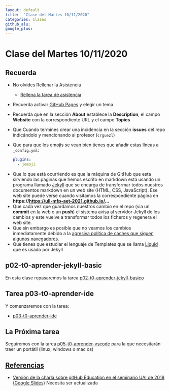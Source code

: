 ```yaml
---
layout: default
title:  "Clase del Martes 10/11/2020"
categories: Clases
github_alu: 
google_plus: 
---
```


# Clase del Martes 10/11/2020

## Recuerda

* No olvides Rellenar la Asistencia
  * [Rellena la tarea de asistencia](https://campusdoctoradoyposgrado.ull.es/mod/attendance/view.php?id=283483)
  

* Recuerda activar [GitHub Pages](https://guides.github.com/features/pages/) y elegir un tema 
*  Recuerda que en la sección **About** establece la **Description**, el campo **Website** con la correspondiente URL y el campo **Topics**
* Que Cuando termines crear una incidencia en la sección **issues** del repo indicándolo y mencionando al profesor (`crguezl`)
* Que para que los emojis se vean bien tienes que añadir estas líneas a  `_config.yml`:
  
  ```yml
  plugins:
    - jemoji
  ```
- Que lo que está ocurriendo es que la máquina de GitHub que esta sirviendo las páginas que hemos escrito en markdown está usando un programa llamado [Jekyll](https://jekyllrb.com/) que se encarga de transformar todos nuestros documentos markdown en un web site (HTML, CSS, JavaScript). Ese web site puede verse cuando visitamos la correspondiente página en **https://https://ull-mfp-aet-2021.github.io/...** 
- Que cada vez que guardamos nuestros cambio en el repo (via un **commit** en la web o un **push**) el sistema avisa al servidor Jekyll de los cambios y este vuelve a transformar todos los ficheros y regenera el web site. 
- Que sin embargo es posible que no veamos los cambios inmediatamente debido a la [agresiva política de caches que siguen algunos navegadores](https://support.google.com/chrome/thread/34986001?hl=ens).
- Que tienes que estudiar el lenguaje de Templates que se llama [Liquid](https://shopify.github.io/liquid/) que es usado por Jekyll

## p02-t0-aprender-jekyll-basic

En esta clase repasaremos la tarea [p02-t0-aprender-jekyll-basico]({{site.baseurl}}/tema0-introduccion/practicas/p02-t0-aprender-jekyll-basico/)

## Tarea p03-t0-aprender-ide

Y comenzaremos con la tarea:

* [p03-t0-aprender-ide]({{site.baseurl}}/tema0-introduccion/practicas/p03-t0-aprender-ide/)



## La Próxima tarea

Seguiremos con la tarea [p05-t0-aprender-vscode]({{site.baseurl}}/tema0-introduccion/practicas/p05-t0-aprender-vscode) para la que necesitarán traer un portátil (linux, windows o mac os)


## [Referencias](references)

* [Versión de la charla sobre gitHub Education en el seminario UAI de 2018 (Google Slides)](https://docs.google.com/presentation/d/1LAZUS4SX7axmzEUElh2Oz2DqC1cJA6PUvb1KixJ1KWw/edit?usp=sharing) Necesita ser actualizada